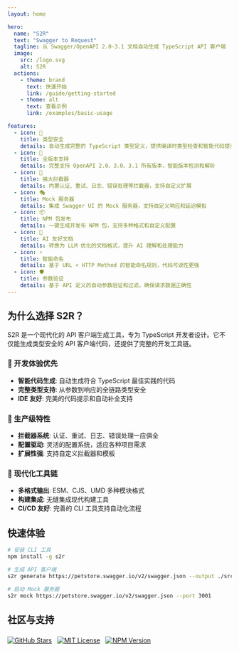 ```yaml
---
layout: home

hero:
  name: "S2R"
  text: "Swagger to Request"
  tagline: 从 Swagger/OpenAPI 2.0-3.1 文档自动生成 TypeScript API 客户端
  image:
    src: /logo.svg
    alt: S2R
  actions:
    - theme: brand
      text: 快速开始
      link: /guide/getting-started
    - theme: alt
      text: 查看示例
      link: /examples/basic-usage

features:
  - icon: 🎯
    title: 类型安全
    details: 自动生成完整的 TypeScript 类型定义，提供编译时类型检查和智能代码提示
  - icon: 🚀
    title: 全版本支持
    details: 完整支持 OpenAPI 2.0、3.0、3.1 所有版本，智能版本检测和解析
  - icon: 🔧
    title: 强大拦截器
    details: 内置认证、重试、日志、错误处理等拦截器，支持自定义扩展
  - icon: 🎭
    title: Mock 服务器
    details: 集成 Swagger UI 的 Mock 服务器，支持自定义响应和延迟模拟
  - icon: 📦
    title: NPM 包发布
    details: 一键生成并发布 NPM 包，支持多种格式和自定义配置
  - icon: 🤖
    title: AI 友好文档
    details: 转换为 LLM 优化的文档格式，提升 AI 理解和处理能力
  - icon: ⚡
    title: 智能命名
    details: 基于 URL + HTTP Method 的智能命名规则，代码可读性更强
  - icon: 🛡️
    title: 参数验证
    details: 基于 API 定义的自动参数验证和过滤，确保请求数据正确性
---
```


## 为什么选择 S2R？

S2R 是一个现代化的 API 客户端生成工具，专为 TypeScript 开发者设计。它不仅能生成类型安全的 API 客户端代码，还提供了完整的开发工具链。

### 🎯 开发体验优先

- **智能代码生成**: 自动生成符合 TypeScript 最佳实践的代码
- **完整类型支持**: 从参数到响应的全链路类型安全
- **IDE 友好**: 完美的代码提示和自动补全支持

### 🔧 生产级特性

- **拦截器系统**: 认证、重试、日志、错误处理一应俱全
- **配置驱动**: 灵活的配置系统，适应各种项目需求
- **扩展性强**: 支持自定义拦截器和模板

### 🚀 现代化工具链

- **多格式输出**: ESM、CJS、UMD 多种模块格式
- **构建集成**: 无缝集成现代构建工具
- **CI/CD 友好**: 完善的 CLI 工具支持自动化流程

## 快速体验

```bash
# 安装 CLI 工具
npm install -g s2r

# 生成 API 客户端
s2r generate https://petstore.swagger.io/v2/swagger.json --output ./src/api

# 启动 Mock 服务器
s2r mock https://petstore.swagger.io/v2/swagger.json --port 3001
```

## 社区与支持

<div style="display: flex; gap: 12px; margin-top: 24px;">
  <a href="https://github.com/CrazyMrYan/s2r" target="_blank">
    <img src="https://img.shields.io/github/stars/CrazyMrYan/s2r?style=social" alt="GitHub Stars">
  </a>
  <a href="https://github.com/CrazyMrYan/s2r/blob/main/LICENSE" target="_blank">
    <img src="https://img.shields.io/badge/license-MIT-blue.svg" alt="MIT License">
  </a>
  <a href="https://www.npmjs.com/package/s2r" target="_blank">
    <img src="https://img.shields.io/npm/v/s2r.svg" alt="NPM Version">
  </a>
</div>